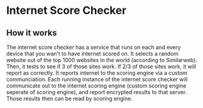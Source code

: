 # Internet Score Checker

## How it works
The internet score checker has a service that runs on each and every device that you wan't to have internet scored on. It selects a random website out of the top 1000 websites in the world (according to Similarweb). Then, it tests to see if 3 of those sites work. If 2/3 of those sites work, it will report as correctly. It reports internet to the scoring engine via a custom communciation. Each running instance of the internet score checker will communicate out to the internet scoring engine (custom scoring engine seperate of scoring engine), and report encrypted results to that server. Those results then can be read by scoring engine.